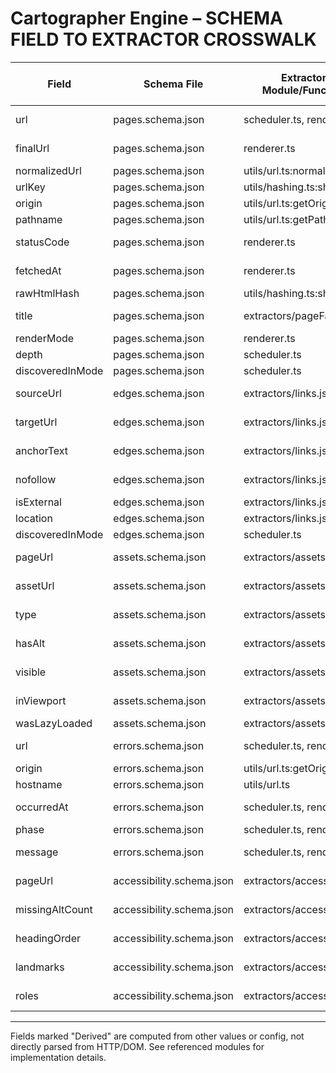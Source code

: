 # Cartographer Engine – SCHEMA FIELD TO EXTRACTOR CROSSWALK

| Field                | Schema File         | Extractor Module/Function         | Direct Parse / Derived | Notes |
|----------------------|--------------------|-----------------------------------|------------------------|-------|
| url                  | pages.schema.json  | scheduler.ts, renderer.ts         | Direct Parse           | normalized, deduped |
| finalUrl             | pages.schema.json  | renderer.ts                       | Direct Parse           | after redirects |
| normalizedUrl        | pages.schema.json  | utils/url.ts:normalizeUrl         | Derived                | lowercased, sorted params |
| urlKey               | pages.schema.json  | utils/hashing.ts:sha1             | Derived                | SHA-1 hash |
| origin               | pages.schema.json  | utils/url.ts:getOrigin            | Derived                | |
| pathname             | pages.schema.json  | utils/url.ts:getPathname          | Derived                | |
| statusCode           | pages.schema.json  | renderer.ts                       | Direct Parse           | |
| fetchedAt            | pages.schema.json  | renderer.ts                       | Direct Parse           | ISO8601 |
| rawHtmlHash          | pages.schema.json  | utils/hashing.ts:sha256           | Derived                | SHA-256 |
| title                | pages.schema.json  | extractors/pageFacts.js           | Direct Parse           | prerender/full only |
| renderMode           | pages.schema.json  | renderer.ts                       | Derived                | from config |
| depth                | pages.schema.json  | scheduler.ts                      | Derived                | BFS depth |
| discoveredInMode     | pages.schema.json  | scheduler.ts                      | Derived                | |
| sourceUrl            | edges.schema.json  | extractors/links.js               | Direct Parse           | |
| targetUrl            | edges.schema.json  | extractors/links.js               | Direct Parse           | |
| anchorText           | edges.schema.json  | extractors/links.js               | Direct Parse           | |
| nofollow             | edges.schema.json  | extractors/links.js               | Direct Parse           | |
| isExternal           | edges.schema.json  | extractors/links.js               | Derived                | |
| location             | edges.schema.json  | extractors/links.js               | Derived                | nav/header/footer/main/other |
| discoveredInMode     | edges.schema.json  | scheduler.ts                      | Derived                | |
| pageUrl              | assets.schema.json | extractors/assets.js              | Direct Parse           | |
| assetUrl             | assets.schema.json | extractors/assets.js              | Direct Parse           | |
| type                 | assets.schema.json | extractors/assets.js              | Direct Parse           | |
| hasAlt               | assets.schema.json | extractors/assets.js              | Direct Parse           | |
| visible              | assets.schema.json | extractors/assets.js              | Direct Parse           | |
| inViewport           | assets.schema.json | extractors/assets.js              | Direct Parse           | |
| wasLazyLoaded        | assets.schema.json | extractors/assets.js              | Derived                | |
| url                  | errors.schema.json | scheduler.ts, renderer.ts         | Direct Parse           | |
| origin               | errors.schema.json | utils/url.ts:getOrigin            | Derived                | |
| hostname             | errors.schema.json | utils/url.ts                      | Derived                | |
| occurredAt           | errors.schema.json | scheduler.ts, renderer.ts         | Direct Parse           | |
| phase                | errors.schema.json | scheduler.ts, renderer.ts         | Derived                | dns/fetch/robots/render/write/validate |
| message              | errors.schema.json | scheduler.ts, renderer.ts         | Direct Parse           | |
| pageUrl              | accessibility.schema.json | extractors/accessibility.js   | Direct Parse           | |
| missingAltCount      | accessibility.schema.json | extractors/accessibility.js   | Direct Parse           | |
| headingOrder         | accessibility.schema.json | extractors/accessibility.js   | Direct Parse           | |
| landmarks            | accessibility.schema.json | extractors/accessibility.js   | Direct Parse           | |
| roles                | accessibility.schema.json | extractors/accessibility.js   | Direct Parse           | |

---
Fields marked "Derived" are computed from other values or config, not directly parsed from HTTP/DOM. See referenced modules for implementation details.
